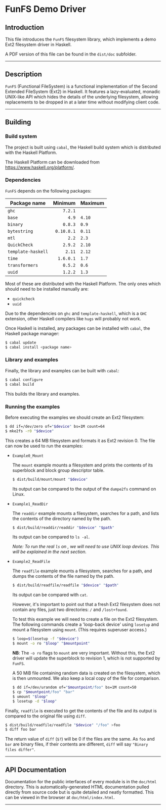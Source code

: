 # FunFS Demo Driver

## Introduction

This file introduces the `FunFS` filesystem library, which implements a demo Ext2 filesystem driver in Haskell.

A PDF version of this file can be found in the `dist/doc` subfolder.

---

## Description

`FunFS` (Functional FileSystem) is a functional implementation of the Second Extended FileSystem (Ext2) in Haskell. It features a lazy-evaluated, monadic UNIX-like API which hides the details of the underlying filesystem, allowing replacements to be dropped in at a later time without modifying client code.

---

## Building

### Build system

The project is built using `cabal`, the Haskell build system which is distributed with the Haskell Platform.

The Haskell Platform can be downloaded from <https://www.haskell.org/platform/>.

### Dependencies

`FunFS` depends on the following packages:

| Package name       | Minimum    | Maximum   |
| -------------------|-----------:|-----------|
| `ghc`              | `7.2.1`    |           |
| `base`             | `4.9`      | `4.10`    |
| `binary`           | `0.8.3`    | `0.9`     |
| `bytestring`       | `0.10.8.1` | `0.11`    |
| `mtl`              | `2.2`      | `2.3`     |
| `QuickCheck`       | `2.9.2`    | `2.10`    |
| `template-haskell` | `2.11`     | `2.12`    |
| `time`             | `1.6.0.1`  | `1.7`     |
| `transformers`     | `0.5.2`    | `0.6`     |
| `uuid`             | `1.2.2`    | `1.3`     |

Most of these are distributed with the Haskell Platform. The only ones which should need to be installed manually are:
 * `quickcheck`
 * `uuid`

Due to the dependencies on `ghc` and `template-haskell`, which is a `GHC` extension, other Haskell compilers like `hugs` will probably not work.

Once Haskell is installed, any packages can be installed with `cabal`, the Haskell package manager:

```sh
$ cabal update
$ cabal install <package name>
```

### Library and examples

Finally, the library and examples can be built with `cabal`:

```sh
$ cabal configure
$ cabal build
```

This builds the library and examples.

### Running the examples

Before executing the examples we should create an Ext2 filesystem:
```sh
$ dd if=/dev/zero of="$device" bs=1M count=64
$ mke2fs -r0 "$device"
```

This creates a 64 MB filesystem and formats it as Ext2 revision 0. The file can now be used to run the examples:

 * `Example0_Mount`

    The `mount` example mounts a filesystem and prints the contents of its superblock and block group descriptor table.

   ```sh
   $ dist/build/mount/mount "$device"
   ```

    Its output can be compared to the output of the `dumpe2fs` command on Linux.

 * `Example1_ReadDir`

   The `readdir` example mounts a filesystem, searches for a path, and lists the contents of the directory named by the path.

   ```sh
   $ dist/build/readdir/readdir "$device" "$path"
   ```

   Its output can be compared to `ls -al`.

   *Note: To run the real `ls` on <device>, we will need to use UNIX loop devices. This will be explained in the next section.*

 * `Example2_ReadFile`

   The `readfile` example mounts a filesystem, searches for a path, and dumps the contents of the file named by the path.

   ```sh
   $ dist/build/readfile/readfile "$device" "$path"
   ```

   Its output can be compared with `cat`.

   However, it's important to point out that a fresh Ext2 filesystem does not contain any files, just two directories: `/` and `/lost+found`.

   To test this example we will need to create a file on the Ext2 filesystem. The following commands create a 'loop-back device' using `losetup` and mount a filesystem using `mount`. (This requires superuser access.)

   ```sh
   $ loop=$(losetup -f "$device")
   $ mount -o ro "$loop" "$mountpoint"
   ```

   **NB**: The `-o ro` flags to `mount` are very important. Without this, the Ext2 driver will update the superblock to revision 1, which is not supported by `FunFS`.

   A 50 MiB file containing random data is created on the filesystem, which is then unmounted. We also keep a local copy of the file for comparison.

   ```sh
   $ dd if=/dev/urandom of="$mountpoint/foo" bs=1M count=50
   $ cp "$mountpoint/foo" "bar"
   $ umount "$loop"
   $ losetup -d "$loop"
   ```

  Finally, `readfile` is executed to get the contents of the file and its output is compared to the original file using `diff`.

  ```sh
  $ dist/build/readfile/readfile "$device" "/foo" >foo
  $ diff foo bar
  ```

  The return value of `diff` (`$?`) will be 0 if the files are the same. As `foo` and `bar` are binary files, if their contents are different, `diff` will say `"Binary files differ"`.

---

## API Documentation
Documentation for the public interfaces of every module is in the `doc/html` directory. This is automatically-generated HTML documentation pulled directly from source code but is quite detailed and neatly formatted. This can be viewed in the browser at `doc/html/index.html`.

---
